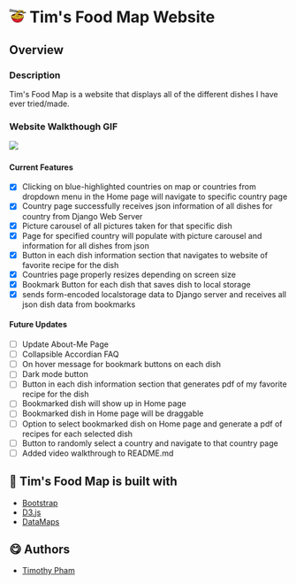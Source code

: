# <img src="./images/noodle-icon.png" alt="" width="30" height="24"> Tim's Food Map Website

## Overview
### Description
Tim's Food Map is a website that displays all of the different dishes I have ever tried/made.

### Website Walkthough GIF

![](foodmap-walkthrough.gif)

#### Current Features
- [X]  Clicking on blue-highlighted countries on map or countries from dropdown menu in the Home page will navigate to specific country page
- [X]  Country page successfully receives json information of all dishes for country from Django Web Server
- [X]  Picture carousel of all pictures taken for that specific dish
- [X]  Page for specified country will populate with picture carousel and information for all dishes from json
- [X]  Button in each dish information section that navigates to website of favorite recipe for the dish
- [X]  Countries page properly resizes depending on screen size
- [X]  Bookmark Button for each dish that saves dish to local storage
- [X]  sends form-encoded localstorage data to Django server and receives all json dish data from bookmarks

#### Future Updates
- [ ]  Update About-Me Page
- [ ]  Collapsible Accordian FAQ
- [ ]  On hover message for bookmark buttons on each dish
- [ ]  Dark mode button
- [ ]  Button in each dish information section that generates pdf of my favorite recipe for the dish
- [ ]  Bookmarked dish will show up in Home page
- [ ]  Bookmarked dish in Home page will be draggable
- [ ]  Option to select bookmarked dish on Home page and generate a pdf of recipes for each selected dish
- [ ]  Button to randomly select a country and navigate to that country page
- [ ]  Added video walkthrough to README.md

## 🔨 Tim's Food Map is built with
  - [Bootstrap](https://getbootstrap.com/)
  - [D3.js](https://d3js.org/)
  - [DataMaps](https://datamaps.github.io/)

## 😋 Authors
  - [Timothy Pham](https://github.com/tpham2580)
